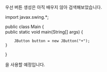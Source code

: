 
우선 버튼 생성은 아직 배우지 않아 검색해보았습니다.

import javax.swing.*;  
  
public class Main {  
    public static void main(String[] args) {  
  
        JButton button = new JButton("+");  
    }  
}

을 사용할 예정입니다.